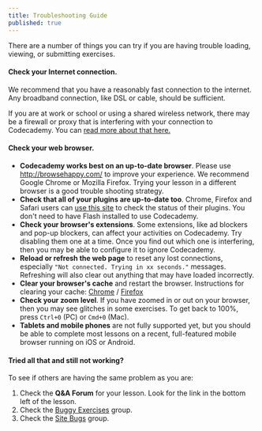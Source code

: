 ```yaml
---
title: Troubleshooting Guide
published: true
---
```


There are a number of things you can try if you are having trouble loading, viewing, or submitting exercises. 

#### Check your Internet connection.
We recommend that you have a reasonably fast connection to the internet. Any broadband connection, like DSL or cable, should be sufficient. 

If you are at work or school or using a shared wireless network, there may be a firewall or proxy that is interfering with your connection to Codecademy. You can [read more about that here.](http://help.codecademy.com/customer/portal/articles/1414059-i-can-t-access-codecademy-through-my-firewall-)

#### Check your web browser.
- **Codecademy works best on an up-to-date browser**. Please use http://browsehappy.com/ to improve your experience. We recommend Google Chrome or Mozilla Firefox. Trying your lesson in a different browser is a good trouble shooting strategy.
- **Check that all of your plugins are up-to-date too**.  Chrome, Firefox and Safari users can [use this site](http://www.mozilla.org/en-US/plugincheck/) to check the status of their plugins. You don't need to have Flash installed to use Codecademy.
- **Check your browser's  extensions**. Some extensions, like ad blockers and pop-up blockers, can affect your activities on Codecademy. Try disabling them one at a time. Once you find out which one is interfering, then you may be able to configure it to ignore Codecademy. 
- **Reload or refresh the web page** to reset any lost connections, especially `"Not connected. Trying in xx seconds."` messages. Refreshing will also clear out anything that may have loaded incorrectly.
- **Clear your browser's cache** and restart the browser. 
Instructions for clearing your cache:  [Chrome](https://support.google.com/chrome/answer/95582) / [Firefox](https://support.mozilla.org/en-US/kb/how-clear-firefox-cache)
- **Check your zoom level**. If you have zoomed in or out on your browser, then you may see glitches in some exercises. To get back to 100%, press `Ctrl+0` (PC) or `Cmd+0` (Mac).
- **Tablets and mobile phones** are not fully supported yet, but you should be able to complete most lessons on a recent, full-featured mobile browser running on iOS or Android.

#### Tried all that and still not working?
To see if others are having the same problem as you are:
  1. Check the **Q&A Forum** for your lesson. Look for the link in the bottom left of the lesson.
  2. Check the [Buggy Exercises](http://www.codecademy.com/groups/buggy-exercises) group.
  3. Check the [Site Bugs](http://www.codecademy.com/groups/help-and-bug-reporting) group.